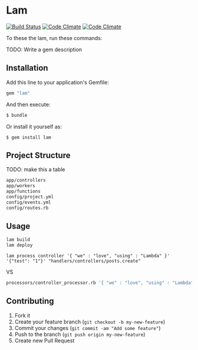 # Lam

[![Build Status](https://magnum.travis-ci.com/)](https://magnum.travis-ci.com/)
[![Code Climate](https://codeclimate.com/)](https://codeclimate.com/)
[![Code Climate](https://codeclimate.com/)](https://codeclimate.com/)

To these the lam, run these commands:

TODO: Write a gem description

## Installation

Add this line to your application's Gemfile:

```sh
gem "lam"
```

And then execute:

```sh
$ bundle
```

Or install it yourself as:

```
$ gem install lam
```

## Project Structure

TODO: make this a table

```sh
app/controllers
app/workers
app/functions
config/project.yml
config/events.yml
config/routes.rb
```


## Usage

```sh
lam build
lam deploy
```

```
lam process controller '{ "we" : "love", "using" : "Lambda" }' '{"test": "1"}' "handlers/controllers/posts.create"
```

VS

```sh
processors/controller_processor.rb '{ "we" : "love", "using" : "Lambda" }' '{"test": "1"}' "handlers/controllers/posts.create" | jq '.'
```

## Contributing

1. Fork it
2. Create your feature branch (`git checkout -b my-new-feature`)
3. Commit your changes (`git commit -am "Add some feature"`)
4. Push to the branch (`git push origin my-new-feature`)
5. Create new Pull Request
